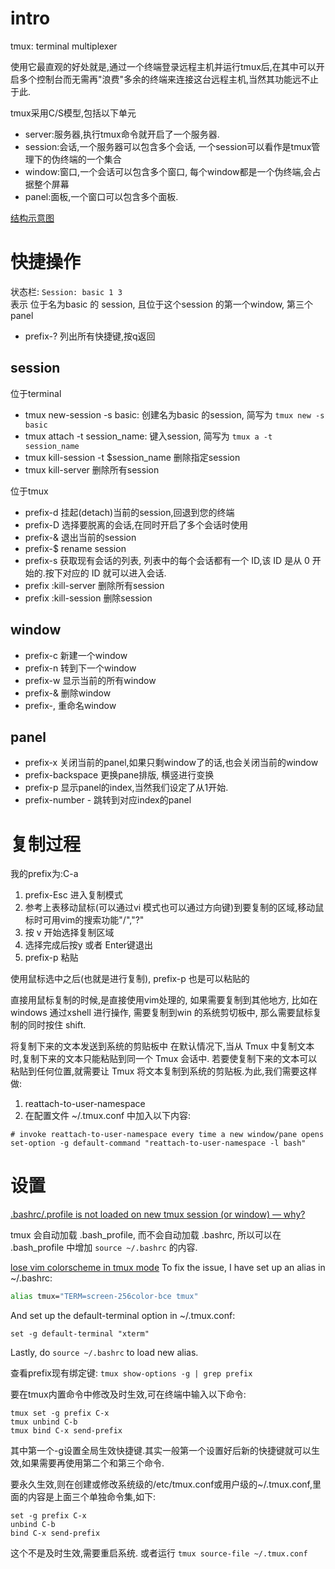 # intro
tmux: terminal multiplexer

使用它最直观的好处就是,通过一个终端登录远程主机并运行tmux后,在其中可以开启多个控制台而无需再"浪费"多余的终端来连接这台远程主机,当然其功能远不止于此.

tmux采用C/S模型,包括以下单元

- server:服务器,执行tmux命令就开启了一个服务器.
- session:会话,一个服务器可以包含多个会话, 一个session可以看作是tmux管理下的伪终端的一个集合
- window:窗口,一个会话可以包含多个窗口, 每个window都是一个伪终端,会占据整个屏幕
- panel:面板,一个窗口可以包含多个面板.

[结构示意图](http://images.cnblogs.com/cnblogs_com/itech/linux/tmux.png)

# 快捷操作
状态栏: `Session: basic 1 3`  
表示 位于名为basic 的 session, 且位于这个session 的第一个window, 第三个 panel

- prefix-? 列出所有快捷键,按q返回 

## session
位于terminal

- tmux new-session -s basic: 创建名为basic 的session, 简写为 `tmux new -s basic`
- tmux attach -t session_name: 键入session, 简写为 `tmux a -t session_name`
- tmux kill-session -t $session_name 删除指定session
- tmux kill-server 删除所有session

位于tmux

- prefix-d 挂起(detach)当前的session,回退到您的终端
- prefix-D 选择要脱离的会话,在同时开启了多个会话时使用 
- prefix-& 退出当前的session
- prefix-$ rename session
- prefix-s 获取现有会话的列表, 列表中的每个会话都有一个 ID,该 ID 是从 0 开始的.按下对应的 ID 就可以进入会话.
- prefix :kill-server 删除所有session
- prefix :kill-session 删除session

## window
- prefix-c 新建一个window
- prefix-n 转到下一个window
- prefix-w 显示当前的所有window
- prefix-& 删除window
- prefix-, 重命名window

## panel
- prefix-x 关闭当前的panel,如果只剩window了的话,也会关闭当前的window
- prefix-backspace 更换pane排版, 横竖进行变换
- prefix-p 显示panel的index,当然我们设定了从1开始.
- prefix-number - 跳转到对应index的panel

# 复制过程
我的prefix为:C-a

1. prefix-Esc 进入复制模式
2. 参考上表移动鼠标(可以通过vi 模式也可以通过方向键)到要复制的区域,移动鼠标时可用vim的搜索功能"/","?"
3. 按 v 开始选择复制区域
4. 选择完成后按y 或者 Enter键退出
5. prefix-p 粘贴

使用鼠标选中之后(也就是进行复制), prefix-p 也是可以粘贴的

直接用鼠标复制的时候,是直接使用vim处理的, 
如果需要复制到其他地方, 比如在windows 通过xshell 进行操作, 需要复制到win 的系统剪切板中, 那么需要鼠标复制的同时按住 shift.

将复制下来的文本发送到系统的剪贴板中
在默认情况下,当从 Tmux 中复制文本时,复制下来的文本只能粘贴到同一个 Tmux 会话中.
若要使复制下来的文本可以粘贴到任何位置,就需要让 Tmux 将文本复制到系统的剪贴板.为此,我们需要这样做:

1. reattach-to-user-namespace
1. 在配置文件 ~/.tmux.conf 中加入以下内容:
```
# invoke reattach-to-user-namespace every time a new window/pane opens
set-option -g default-command "reattach-to-user-namespace -l bash"
```

# 设置
[.bashrc/.profile is not loaded on new tmux session (or window) — why?](
https://stackoverflow.com/questions/9652126/bashrc-profile-is-not-loaded-on-new-tmux-session-or-window-why)

tmux 会自动加载 .bash_profile, 而不会自动加载 .bashrc, 所以可以在 .bash_profile 中增加 `source ~/.bashrc` 的内容.

[lose vim colorscheme in tmux mode](https://stackoverflow.com/questions/10158508/lose-vim-colorscheme-in-tmux-mode)
To fix the issue, I have set up an alias in ~/.bashrc:
```bash
alias tmux="TERM=screen-256color-bce tmux"
```
And set up the default-terminal option in ~/.tmux.conf:
```tmux
set -g default-terminal "xterm"
```
Lastly, do `source ~/.bashrc` to load new alias.

查看prefix现有绑定键:
`tmux show-options -g | grep prefix`

要在tmux内置命令中修改及时生效,可在终端中输入以下命令:
```
tmux set -g prefix C-x
tmux unbind C-b 
tmux bind C-x send-prefix
```
其中第一个-g设置全局生效快捷键.其实一般第一个设置好后新的快捷键就可以生效,如果需要再使用第二个和第三个命令.

要永久生效,则在创建或修改系统级的/etc/tmux.conf或用户级的~/.tmux.conf,里面的内容是上面三个单独命令集,如下:
```
set -g prefix C-x
unbind C-b
bind C-x send-prefix
```
这个不是及时生效,需要重启系统. 或者运行 `tmux source-file ~/.tmux.conf`



